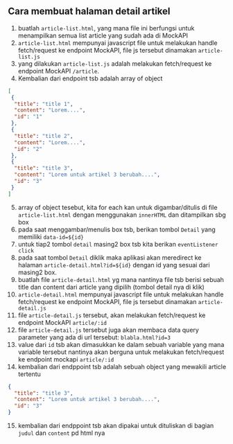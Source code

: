 ## Cara membuat halaman detail artikel

1. buatlah `article-list.html`, yang mana file ini berfungsi untuk menampilkan semua list article yang sudah ada di MockAPI
2. `article-list.html` mempunyai javascript file untuk melakukan handle fetch/request ke endpoint MockAPI, file js tersebut dinamakan  `article-list.js`
3. yang dilakukan `article-list.js` adalah melakukan fetch/request ke endpoint MockAPI `/article`.
4. Kembalian dari endpoint tsb adalah array of object
```json
[
 {
  "title": "title 1",
  "content": "Lorem....",
  "id": "1"
 },
 {
  "title": "title 2",
  "content": "Lorem....",
  "id": "2"
 },
 {
  "title": "title 3",
  "content": "Lorem untuk artikel 3 berubah....",
  "id": "3"
 }
]
```
5. array of object tesebut, kita for each kan untuk digambar/ditulis di file `article-list.html` dengan menggunakan `innerHTML` dan ditampilkan sbg box
6. pada saat menggambar/menulis box tsb, berikan tombol `Detail` yang memiliki `data-id=${id}`
7. untuk tiap2 tombol `detail` masing2 box tsb kita berikan `eventListener click`
8. pada saat tombol `Detail` diklik maka aplikasi akan meredirect ke halaman `article-detail.html?id=${id}` dengan id yang sesuai dari masing2 box.
9. buatlah file `article-detail.html` yg mana nantinya file tsb berisi sebuah title dan content dari article yang dipilih (tombol detail nya di klik)
10. `article-detail.html` mempunyai javascript file untuk melakukan handle fetch/request ke endpoint MockAPI, file js tersebut dinamakan  `article-detail.js`
11. file `article-detail.js` tersebut, akan melakukan fetch/request ke endpoint MockAPI `article/:id`
12. file `article-detail.js` tersebut juga akan membaca data query parameter yang ada di url tersebut: `blabla.html?id=3`
13. value dari `id` tsb akan dimasukkan ke dalam sebuah variable yang mana variable tersebut nantinya akan berguna untuk melakukan fetch/request ke endpoint mockapi `article/:id`
14. kembalian dari endppoint tsb adalah sebuah object yang mewakili article tertentu
```json
{
  "title": "title 3",
  "content": "Lorem untuk artikel 3 berubah....",
  "id": "3"
}
```
15. kembalian dari endppoint tsb akan dipakai untuk dituliskan di bagian `judul` dan `content` pd html nya
